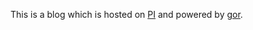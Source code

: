 This is a blog which is hosted on [PI](http://www.raspberrypi.org/) and powered by [gor](http://github.com/wendal/gor).
